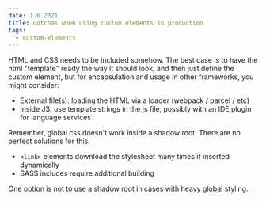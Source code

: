 ```yaml
---
date: 1.6.2021
title: Gotchas when using custom elements in production
tags:
  - custom-elements
---
```


HTML and CSS needs to be included somehow. The best case is to have the html "template" ready the way it should look, and then just define the custom element, but for encapsulation and usage in other frameworks, you might consider:

- External file(s): loading the HTML via a loader (webpack / parcel / etc)
- Inside JS: use template strings in the js file, possibly with an IDE plugin for language services

Remember, global css doesn't work inside a shadow root. There are no perfect solutions for this:

- `<link>` elements download the stylesheet many times if inserted dynamically
- SASS includes require additional building

One option is not to use a shadow root in cases with heavy global styling.

